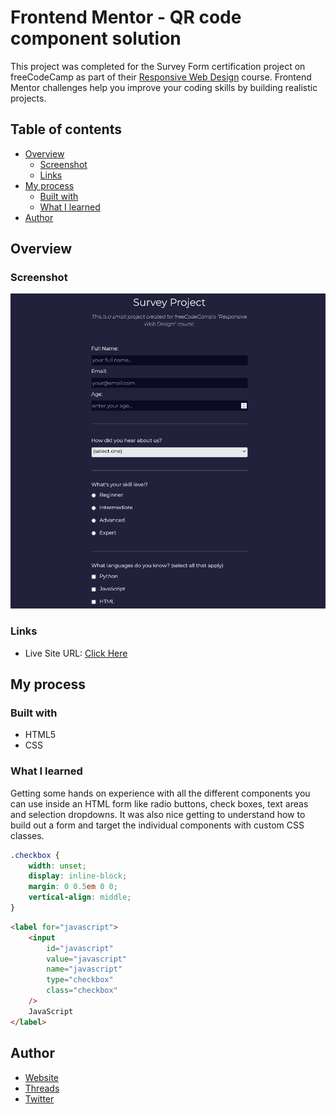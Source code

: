 # Frontend Mentor - QR code component solution

This project was completed for the Survey Form certification project on freeCodeCamp as part of their [Responsive Web Design](https://www.freecodecamp.org/learn/2022/responsive-web-design) course. Frontend Mentor challenges help you improve your coding skills by building realistic projects.

## Table of contents

-   [Overview](#overview)
    -   [Screenshot](#screenshot)
    -   [Links](#links)
-   [My process](#my-process)
    -   [Built with](#built-with)
    -   [What I learned](#what-i-learned)
-   [Author](#author)

## Overview

### Screenshot

![](./images/Survey-Form-Project.png)

### Links

-   Live Site URL: [Click Here](#)

## My process

### Built with

-   HTML5
-   CSS

### What I learned

Getting some hands on experience with all the different components you can use inside an HTML form like radio buttons, check boxes, text areas and selection dropdowns. It was also nice getting to understand how to build out a form and target the individual components with custom CSS classes.

```css
.checkbox {
    width: unset;
    display: inline-block;
    margin: 0 0.5em 0 0;
    vertical-align: middle;
}
```

```html
<label for="javascript">
    <input
        id="javascript"
        value="javascript"
        name="javascript"
        type="checkbox"
        class="checkbox"
    />
    JavaScript
</label>
```

## Author

-   [Website](https://imtypicalt.github.io/portfolio/)
-   [Threads](https://www.threads.net/@imtypicalt)
-   [Twitter](https://twitter.com/imTypicalT)
